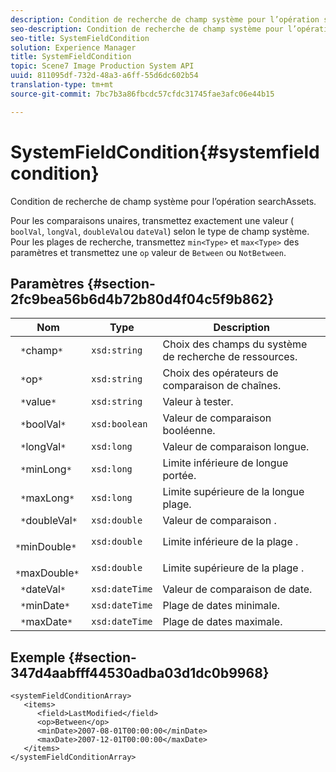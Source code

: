 ```yaml
---
description: Condition de recherche de champ système pour l’opération searchAssets.
seo-description: Condition de recherche de champ système pour l’opération searchAssets.
seo-title: SystemFieldCondition
solution: Experience Manager
title: SystemFieldCondition
topic: Scene7 Image Production System API
uuid: 811095df-732d-48a3-a6ff-55d6dc602b54
translation-type: tm+mt
source-git-commit: 7bc7b3a86fbcdc57cfdc31745fae3afc06e44b15

---
```



# SystemFieldCondition{#systemfieldcondition}

Condition de recherche de champ système pour l’opération searchAssets.

Pour les comparaisons unaires, transmettez exactement une valeur ( `boolVal`, `longVal`, `doubleVal`ou `dateVal`) selon le type de champ système. Pour les plages de recherche, transmettez `min<Type>` et `max<Type>` des paramètres et transmettez une `op` valeur de `Between` ou `NotBetween`.

## Paramètres {#section-2fc9bea56b6d4b72b80d4f04c5f9b862}

| Nom | Type | Description |
|---|---|---|
| ` *`champ`*` | `xsd:string` | Choix des champs du système de recherche de ressources. |
| ` *`op`*` | `xsd:string` | Choix des opérateurs de comparaison de chaînes. |
| ` *`value`*` | `xsd:string` | Valeur à tester. |
| ` *`boolVal`*` | `xsd:boolean` | Valeur de comparaison booléenne. |
| ` *`longVal`*` | `xsd:long` | Valeur de comparaison longue. |
| ` *`minLong`*` | `xsd:long` | Limite inférieure de longue portée. |
| ` *`maxLong`*` | `xsd:long` | Limite supérieure de la longue plage. |
| ` *`doubleVal`*` | `xsd:double` | Valeur de comparaison . |
| ` *`minDouble`*` | `xsd:double` | Limite inférieure de la plage . |
| ` *`maxDouble`*` | `xsd:double` | Limite supérieure de la plage . |
| ` *`dateVal`*` | `xsd:dateTime` | Valeur de comparaison de date. |
| ` *`minDate`*` | `xsd:dateTime` | Plage de dates minimale. |
| ` *`maxDate`*` | `xsd:dateTime` | Plage de dates maximale. |

## Exemple {#section-347d4aabfff44530adba03d1dc0b9968}

```
<systemFieldConditionArray>
   <items>
      <field>LastModified</field>
      <op>Between</op>
      <minDate>2007-08-01T00:00:00</minDate>
      <maxDate>2007-12-01T00:00:00</maxDate>
   </items>
</systemFieldConditionArray>
```

